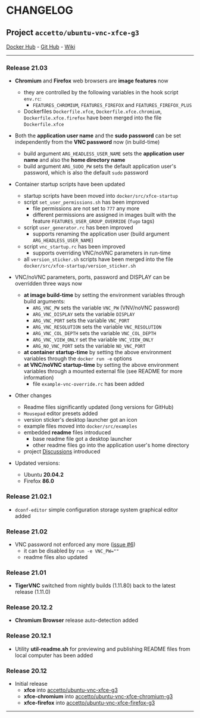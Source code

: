 # CHANGELOG

## Project `accetto/ubuntu-vnc-xfce-g3`

[Docker Hub][this-docker] - [Git Hub][this-github] - [Wiki][this-wiki]

***

### Release 21.03

- **Chromium** and **Firefox** web browsers are **image features** now
  - they are controlled by the following variables in the hook script `env.rc`:
    - `FEATURES_CHROMIUM`, `FEATURES_FIREFOX` and `FEATURES_FIREFOX_PLUS`
  - Dockerfiles `Dockerfile.xfce`, `Dockerfile.xfce.chromium`, `Dockerfile.xfce.firefox` have been merged into the file `Dockerfile.xfce`

- Both the **application user name** and the **sudo password** can be set independently from the **VNC password** now (in build-time)
  - build argument `ARG_HEADLESS_USER_NAME` sets the **application user name** and also the **home directory name**
  - build argument `ARG_SUDO_PW` sets the default application user's password, which is also the default `sudo` password

- Container startup scripts have been updated
  - startup scripts have been moved into `docker/src/xfce-startup`
  - script `set_user_permissions.sh` has been improved
    - file permissions are not set to `777` any more
    - different permissions are assigned in images built with the feature `FEATURES_USER_GROUP_OVERRIDE` (`fugo` tags)
  - script `user_generator.rc` has been improved
    - supports renaming the application user (build argument `ARG_HEADLESS_USER_NAME`)
  - script `vnc_startup.rc` has been improved
    - supports overriding VNC/noVNC parameters in run-time
  - all `version_sticker.sh` scripts have been merged into the file `docker/src/xfce-startup/version_sticker.sh`

- VNC/noVNC parameters, ports, password and DISPLAY can be overridden three ways now
  - **at image build-time** by setting the environment variables through build arguments:
    - `ARG_VNC_PW` sets the variable `VNC_PW` (VNV/noVNC password)
    - `ARG_VNC_DISPLAY` sets the variable `DISPLAY`
    - `ARG_VNC_PORT` sets the variable `VNC_PORT`
    - `ARG_VNC_RESOLUTION` sets the variable `VNC_RESOLUTION`
    - `ARG_VNC_COL_DEPTH` sets the variable `VNC_COL_DEPTH`
    - `ARG_VNC_VIEW_ONLY` set the variable `VNC_VIEW_ONLY`
    - `ARG_NO_VNC_PORT` sets the variable `NO_VNC_PORT`
  - **at container startup-time** by setting the above environment variables through the `docker run -e` options
  - **at VNC/noVNC startup-time** by setting the above environment variables through a mounted external file (see README for more information)
    - file `example-vnc-override.rc` has been added

- Other changes
  - Readme files significantly updated (long versions for GitHub)
  - `Mousepad` editor presets added
  - version sticker's desktop launcher got an icon
  - example files moved into `docker/src/examples`
  - embedded **readme** files introduced
    - base readme file got a desktop launcher
    - other readme files go into the application user's home directory
  - project [Discussions][this-discussions] introduced

- Updated versions:
  - Ubuntu **20.04.2**
  - Firefox **86.0**

### Release 21.02.1

- `dconf-editor` simple configuration storage system graphical editor added

### Release 21.02

- VNC password not enforced any more ([issue #6](https://github.com/accetto/ubuntu-vnc-xfce-g3/issues/6))
  - it can be disabled by `run -e VNC_PW=""`
  - readme files also updated

### Release 21.01

- **TigerVNC** switched from nightly builds (1.11.80) back to the latest release (1.11.0)

### Release 20.12.2

- **Chromium Browser** release auto-detection added

### Release 20.12.1

- Utility **util-readme.sh** for previewing and publishing README files from local computer has been added

### Release 20.12

- Initial release
  - **xfce** into [accetto/ubuntu-vnc-xfce-g3][accetto-ubuntu-vnc-xfce-g3]
  - **xfce-chromium** into [accetto/ubuntu-vnc-xfce-chromium-g3][accetto-ubuntu-vnc-xfce-chromium-g3]
  - **xfce-firefox** into [accetto/ubuntu-vnc-xfce-firefox-g3][accetto-ubuntu-vnc-xfce-firefox-g3]

***

[this-docker]: https://hub.docker.com/u/accetto/

[this-github]: https://github.com/accetto/ubuntu-vnc-xfce-g3/
[this-wiki]: https://github.com/accetto/ubuntu-vnc-xfce-g3/wiki
[this-discussions]: https://github.com/accetto/ubuntu-vnc-xfce-g3/discussions

[accetto-ubuntu-vnc-xfce-g3]: https://hub.docker.com/r/accetto/ubuntu-vnc-xfce-g3
[accetto-ubuntu-vnc-xfce-chromium-g3]: https://hub.docker.com/r/accetto/ubuntu-vnc-xfce-chromium-g3
[accetto-ubuntu-vnc-xfce-firefox-g3]: https://hub.docker.com/r/accetto/ubuntu-vnc-xfce-firefox-g3
